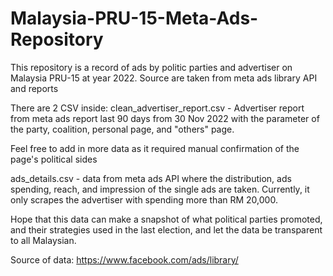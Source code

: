 # Malaysia-PRU-15-Meta-Ads-Repository

This repository is a record of ads by politic parties and advertiser on Malaysia PRU-15 at year 2022. Source are taken from meta ads library API and reports 


There are 2 CSV inside:
clean_advertiser_report.csv - Advertiser report from meta ads report last 90 days from 30 Nov 2022 with the parameter of the party, coalition, personal page, and "others" page. 

Feel free to add in more data as it required manual confirmation of the page's political sides

ads_details.csv - data from meta ads API where the distribution, ads spending, reach, and impression of the single ads are taken. Currently, it only scrapes the advertiser with spending more than RM 20,000. 

Hope that this data can make a snapshot of what political parties promoted, and their strategies used in the last election, and let the data be transparent to all Malaysian. 

Source of data:
https://www.facebook.com/ads/library/

